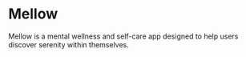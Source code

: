 # Mellow
Mellow is a mental wellness and self-care app designed to help users discover serenity within themselves.
